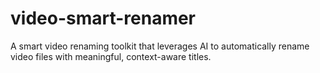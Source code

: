 # video-smart-renamer
A smart video renaming toolkit that leverages AI to automatically rename video files with meaningful, context-aware titles.
